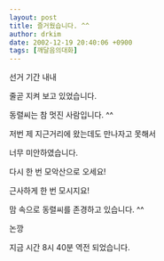 ```yaml
---
layout: post
title: 즐거웠습니다. ^^
author: drkim
date: 2002-12-19 20:40:06 +0900
tags: [깨달음의대화]
---
```

선거 기간 내내
  
줄곧 지켜 보고 있었습니다.
  
동렬씨는 참 멋진 사람입니다. ^^
  
저번 제 지근거리에 왔는데도 만나자고 못해서
  
너무 미안하였습니다.
  
다시 한 번 모악산으로 오세요!
  
근사하게 한 번 모시지요!
  
맘 속으로 동렬씨를 존경하고 있습니다. ^^
  

  
논깡
  

  
지금 시간 8시 40분 역전 되었습니다.
